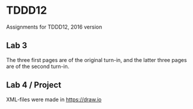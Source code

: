 # TDDD12
Assignments for TDDD12, 2016 version

## Lab 3
The three first pages are of the original turn-in,
and the latter three pages are of the second turn-in.

## Lab 4 / Project
XML-files were made in https://draw.io
